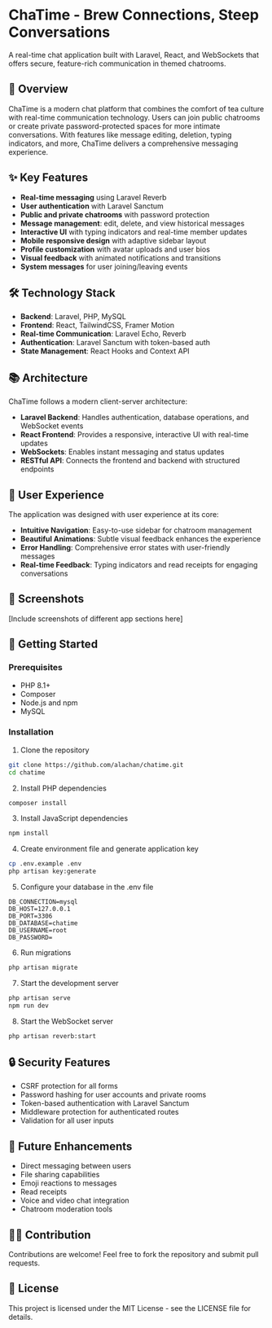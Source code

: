 # ChaTime - Brew Connections, Steep Conversations

A real-time chat application built with Laravel, React, and WebSockets that offers secure, feature-rich communication in themed chatrooms.

## 🍵 Overview

ChaTime is a modern chat platform that combines the comfort of tea culture with real-time communication technology. Users can join public chatrooms or create private password-protected spaces for more intimate conversations. With features like message editing, deletion, typing indicators, and more, ChaTime delivers a comprehensive messaging experience.

## ✨ Key Features

- **Real-time messaging** using Laravel Reverb
- **User authentication** with Laravel Sanctum
- **Public and private chatrooms** with password protection
- **Message management**: edit, delete, and view historical messages
- **Interactive UI** with typing indicators and real-time member updates
- **Mobile responsive design** with adaptive sidebar layout
- **Profile customization** with avatar uploads and user bios
- **Visual feedback** with animated notifications and transitions
- **System messages** for user joining/leaving events

## 🛠️ Technology Stack

- **Backend**: Laravel, PHP, MySQL
- **Frontend**: React, TailwindCSS, Framer Motion
- **Real-time Communication**: Laravel Echo, Reverb
- **Authentication**: Laravel Sanctum with token-based auth
- **State Management**: React Hooks and Context API

## 📚 Architecture

ChaTime follows a modern client-server architecture:

- **Laravel Backend**: Handles authentication, database operations, and WebSocket events
- **React Frontend**: Provides a responsive, interactive UI with real-time updates
- **WebSockets**: Enables instant messaging and status updates
- **RESTful API**: Connects the frontend and backend with structured endpoints

## 🌟 User Experience

The application was designed with user experience at its core:

- **Intuitive Navigation**: Easy-to-use sidebar for chatroom management
- **Beautiful Animations**: Subtle visual feedback enhances the experience
- **Error Handling**: Comprehensive error states with user-friendly messages
- **Real-time Feedback**: Typing indicators and read receipts for engaging conversations

## 📸 Screenshots

[Include screenshots of different app sections here]

## 🚀 Getting Started

### Prerequisites
- PHP 8.1+
- Composer
- Node.js and npm
- MySQL

### Installation

1. Clone the repository
```bash
git clone https://github.com/alachan/chatime.git
cd chatime
```

2. Install PHP dependencies
```bash
composer install
```

3. Install JavaScript dependencies
```bash
npm install
```

4. Create environment file and generate application key
```bash
cp .env.example .env
php artisan key:generate
```

5. Configure your database in the .env file
```
DB_CONNECTION=mysql
DB_HOST=127.0.0.1
DB_PORT=3306
DB_DATABASE=chatime
DB_USERNAME=root
DB_PASSWORD=
```

6. Run migrations
```bash
php artisan migrate
```

7. Start the development server
```bash
php artisan serve
npm run dev
```

8. Start the WebSocket server
```bash
php artisan reverb:start
```

## 🔒 Security Features

- CSRF protection for all forms
- Password hashing for user accounts and private rooms
- Token-based authentication with Laravel Sanctum
- Middleware protection for authenticated routes
- Validation for all user inputs

## 🔮 Future Enhancements

- Direct messaging between users
- File sharing capabilities
- Emoji reactions to messages
- Read receipts
- Voice and video chat integration
- Chatroom moderation tools

## 👨‍💻 Contribution

Contributions are welcome! Feel free to fork the repository and submit pull requests.

## 📄 License

This project is licensed under the MIT License - see the LICENSE file for details.
